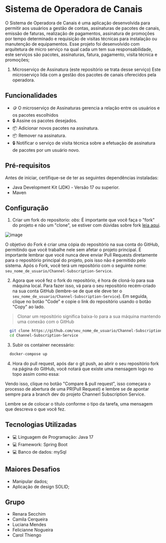 # Sistema de Operadora de Canais

O Sistema de Operadora de Canais é uma aplicação desenvolvida para permitir aos usuários a gestão de contas, assinaturas de pacotes de canais, emissão de faturas, realização de pagamentos, assinatura de promoções por tempo determinado e requisição de visitas técnicas para instalação ou manutenção de equipamentos. Esse projeto foi desenvolvido com arquitetura de micro serviço na qual cada um tem sua responsabilidade, este serviços são pacotes, assinaturas, fatura, pagamento, visita técnica e promoções;

1. Microserviço de Assinatura (este repositório se trata desse serviço)
Este microserviço lida com a gestão dos pacotes de canais oferecidos pela operadora.

## Funcionalidades

- 🪙 O microserviço de Assinaturas gerencia a relação entre os usuários e os pacotes escolhidos
- 🔒 Assine os pacotes desejados.
- 📦 Adicionar novos pacotes na assinatura.
- 📦 Remover na assinatura.
- 🔒 Notificar o serviço de visita técnica sobre a efetuação de assinatura de pacotes por um usuário novo.

## Pré-requisitos

Antes de iniciar, certifique-se de ter as seguintes dependências instaladas:

- Java Development Kit (JDK) - Versão 17 ou superior.
- Maven

## Configuração

1. Criar um fork do repositorio:
*obs:* É importante que você faça o "fork" do projeto e não um "clone", se estiver com dúvidas sobre fork [leia aqui](https://docs.github.com/pt/get-started/quickstart/fork-a-repo).

![image](https://github.com/Ar3secchim/Channel-Subscription-Service/assets/82913620/ba5f281e-2748-4baf-8ee6-5cfe16a94e29)

O objetivo do Fork é criar uma cópia do repositório na sua conta do GitHub, permitindo que você trabalhe nele sem afetar o projeto principal. É importante lembrar que você nunca deve enviar Pull Requests diretamente para o repositório principal do projeto, pois isso não é permitido pelo sistema. Após o Fork, você terá um repositório com o seguinte nome: `seu_nome_de_usuario/Channel-Subscription-Service`.

2. Agora que você fez o fork do repositório, é hora de cloná-lo para sua máquina local. Para fazer isso, vá para o seu repositório recém-criado na sua conta GitHub (lembre-se de que ele deve ter o `seu_nome_de_usuario/Channel-Subscription-Service`). Em seguida, clique no botão "Code" e copie o link do repositório usando o botão "Copy" ao lado.

> Clonar um repositório significa baixa-lo para a sua máquina mantendo uma conexão com o GitHub

```bash
  git clone https://github.com/seu_nome_de_usuario/Channel-Subscription-Service
  cd Channel-Subscription-Service
```

3. Subir os container necessário:

```bash
  docker-compose up
```

4. Hora do pull request, após dar o git push, ao abrir o seu repositório fork na página do GitHub, você notará que existe uma mensagem logo no topo assim como essa:

Vendo isso, clique no botão "Compare & pull request", isso começara o processo de abertura de uma PR(Pull Request) e lembre se de apontar sempre para a branch dev do projeto Channerl Subscription Service.

Lembre se de colocar o título conforme o tipo da tarefa, uma mensagem que descreva o que você fez.

## Tecnologias Utilizadas

- 💻 Linguagem de Programação: Java 17
- 💻 Framework: Spring Boot
- 💻 Banco de dados: mySql

## Maiores Desafios

- Manipular dados;
- Aplicação de design SOLID;

## Grupo

  - Renara Secchim
  - Camila Cerqueira
  - Luciana Mendes
  - Felicianne Nogueira
  - Carol Thiengo
